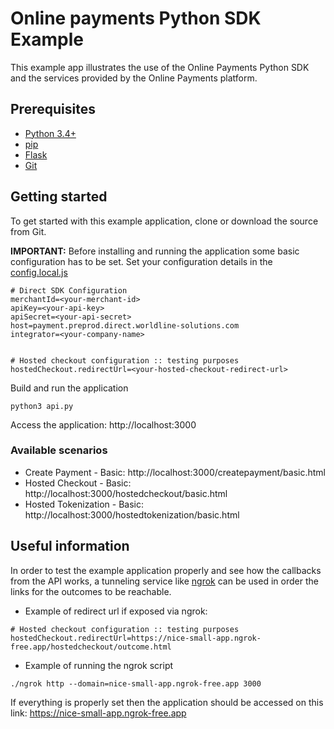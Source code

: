 # Online payments Python SDK Example

This example app illustrates the use of the Online Payments Python SDK and the services provided by the Online Payments platform.

## Prerequisites

- [Python 3.4+](https://www.python.org/downloads/)
- [pip](https://pip.pypa.io/en/stable/cli/pip_install/)
- [Flask](https://flask.palletsprojects.com/en/3.0.x/)
- [Git](https://git-scm.com/)

## Getting started

To get started with this example application, clone or download the source from Git.

<b>IMPORTANT:</b> Before installing and running the application some basic configuration has to be set.
Set your configuration details in the [config.local.js](configuration/config.local.json)

```
# Direct SDK Configuration
merchantId=<your-merchant-id>
apiKey=<your-api-key>
apiSecret=<your-api-secret>
host=payment.preprod.direct.worldline-solutions.com
integrator=<your-company-name>


# Hosted checkout configuration :: testing purposes
hostedCheckout.redirectUrl=<your-hosted-checkout-redirect-url>
```

Build and run the application 

```
python3 api.py
```

Access the application: http://localhost:3000

### Available scenarios

- Create Payment - Basic: http://localhost:3000/createpayment/basic.html
- Hosted Checkout - Basic: http://localhost:3000/hostedcheckout/basic.html
- Hosted Tokenization - Basic: http://localhost:3000/hostedtokenization/basic.html

## Useful information

In order to test the example application properly and see how the callbacks from the API works, 
a tunneling service like [ngrok](https://ngrok.com/) can be used in order the links for the outcomes to be reachable.

- Example of redirect url if exposed via ngrok:
```
# Hosted checkout configuration :: testing purposes
hostedCheckout.redirectUrl=https://nice-small-app.ngrok-free.app/hostedcheckout/outcome.html
```

- Example of running the ngrok script

```
./ngrok http --domain=nice-small-app.ngrok-free.app 3000
```

If everything is properly set then the application should be accessed on this link: https://nice-small-app.ngrok-free.app
